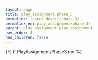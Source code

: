 ```yaml
---
layout: page
title: play_assignment.phase_3
permalink: lancer_devoir/phase_3/
permalink_en: play_assignment/phase_3/
parent: play_assignment.play_assignment
nav_order: 4
has_children: false
---
```


{% tf PlayAssignment/Phase3.md %}